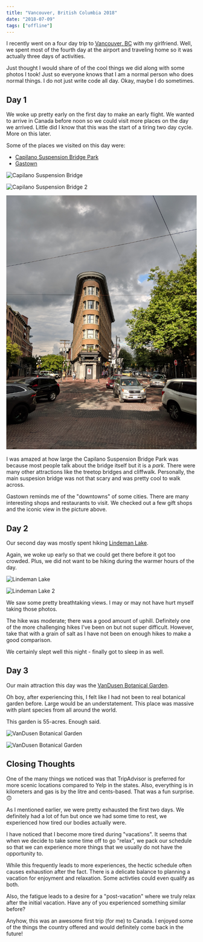 ```yaml
---
title: "Vancouver, British Columbia 2018"
date: "2018-07-09"
tags: ["offline"]
---
```


I recently went on a four day trip to [Vancouver, BC](https://en.wikipedia.org/wiki/Vancouver) with my girlfriend. Well, we spent most of the fourth day at the airport and traveling home so it was actually three days of activities.

Just thought I would share of of the cool things we did along with some photos I took! Just so everyone knows that I am a normal person who does normal things. I do not just write code all day. Okay, maybe I do sometimes.

## Day 1

We woke up pretty early on the first day to make an early flight. We wanted to arrive in Canada before noon so we could visit more places on the day we arrived. Little did I know that this was the start of a tiring two day cycle. More on this later.

Some of the places we visited on this day were:

- [Capilano Suspension Bridge Park](https://www.tripadvisor.com/Attraction_Review-g181717-d156257-Reviews-Capilano_Suspension_Bridge_Park-North_Vancouver_British_Columbia.html)
- [Gastown](https://www.tripadvisor.com/Attraction_Review-g154943-d155842-Reviews-Gastown-Vancouver_British_Columbia.html)

![Capilano Suspension Bridge](capilano-suspension-bridge-park.jpg)

![Capilano Suspension Bridge 2](capilano-suspension-bridge-park-2.jpg)

![Gastown](gastown.jpg)

I was amazed at how large the Capilano Suspension Bridge Park was because most people talk about the bridge itself but it is a _park_. There were many other attractions like the treetop bridges and cliffwalk. Personally, the main suspesion bridge was not that scary and was pretty cool to walk across.

Gastown reminds me of the "downtowns" of some cities. There are many interesting shops and restaurants to visit. We checked out a few gift shops and the iconic view in the picture above.

## Day 2

Our second day was mostly spent hiking [Lindeman Lake](https://www.tripadvisor.com/Attraction_Review-g154927-d11645372-Reviews-Lindeman_Lake-Chilliwack_British_Columbia.html).

Again, we woke up early so that we could get there before it got too crowded. Plus, we did not want to be hiking during the warmer hours of the day.

![Lindeman Lake](lindeman-lake.jpg)

![Lindeman Lake 2](lindeman-lake-2.jpg)

We saw some pretty breathtaking views. I may or may not have hurt myself taking those photos.

The hike was moderate; there was a good amount of uphill. Definitely one of the more challenging hikes I've been on but not super difficult. However, take that with a grain of salt as I have not been on enough hikes to make a good comparison.

We certainly slept well this night - finally got to sleep in as well.

## Day 3

Our main attraction this day was the [VanDusen Botanical Garden](https://www.tripadvisor.com/Attraction_Review-g154943-d184433-Reviews-VanDusen_Botanical_Garden-Vancouver_British_Columbia.html).

Oh boy, after experiencing this, I felt like I had not been to real botanical garden before. Large would be an understatement. This place was massive with plant species from all around the world.

This garden is 55-acres. Enough said.

![VanDusen Botanical Garden](vandusen-botanical-garden.jpg)

![VanDusen Botanical Garden](vandusen-botanical-garden-2.jpg)

## Closing Thoughts

One of the many things we noticed was that TripAdvisor is preferred for more scenic locations compared to Yelp in the states. Also, everything is in kilometers and gas is by the litre and cents-based. That was a fun surprise. 🙃

As I mentioned earlier, we were pretty exhausted the first two days. We definitely had a lot of fun but once we had some time to rest, we experienced how tired our bodies actually were.

I have noticed that I become more tired during "vacations". It seems that when we decide to take some time off to go "relax", we pack our schedule so that we can experience more things that we usually do not have the opportunity to.

While this frequently leads to more experiences, the hectic schedule often causes exhaustion after the fact. There is a delicate balance to planning a vacation for enjoyment and relaxation. Some activties could even qualify as both.

Also, the fatigue leads to a desire for a "post-vacation" where we truly relax after the initial vacation. Have any of you experienced something similar before?

Anyhow, this was an awesome first trip (for me) to Canada. I enjoyed some of the things the country offered and would definitely come back in the future!